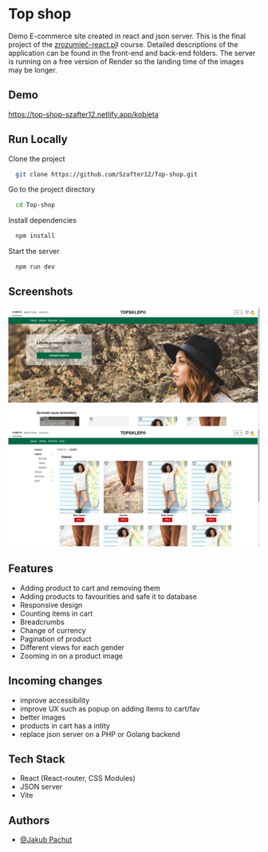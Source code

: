 # Top shop

Demo E-commerce site created in react and json server. This is the final project of the [zrozumieć-react.pl](https://zrozumiecreact.pl/)l course. Detailed descriptions of the application can be found in the front-end and back-end folders. 
The server is running on a free version of Render so the landing time of the images may be longer. 
## Demo

https://top-shop-szafter12.netlify.app/kobieta

## Run Locally

Clone the project

```bash
  git clone https://github.com/Szafter12/Top-shop.git
```

Go to the project directory

```bash
  cd Top-shop
```

Install dependencies

```bash
  npm install
```

Start the server

```bash
  npm run dev
```

## Screenshots

![App Screenshot](./readme.png)
![App Screenshot](./readme2.png)

## Features

- Adding product to cart and removing them
- Adding products to favourities and safe it to database
- Responsive design 
- Counting items in cart 
- Breadcrumbs
- Change of currency 
- Pagination of product
- Different views for each gender
- Zooming in on a product image

## Incoming changes

- improve accessibility
- improve UX such as popup on adding items to cart/fav 
- better images
- products in cart has a intity
- replace json server on a PHP or Golang backend 

## Tech Stack

- React (React-router, CSS Modules)
- JSON server
- Vite

## Authors

- [@Jakub Pachut](https://github.com/Szafter12)
